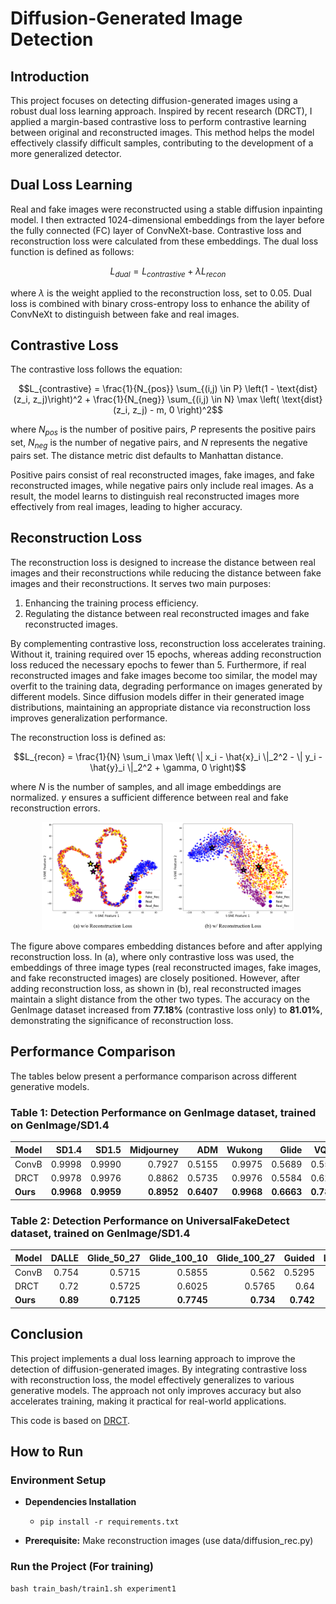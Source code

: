 # Diffusion-Generated Image Detection

## Introduction
This project focuses on detecting diffusion-generated images using a robust dual loss learning approach. Inspired by recent research (DRCT), I applied a margin-based contrastive loss to perform contrastive learning between original and reconstructed images. This method helps the model effectively classify difficult samples, contributing to the development of a more generalized detector.

## Dual Loss Learning
Real and fake images were reconstructed using a stable diffusion inpainting model. I then extracted 1024-dimensional embeddings from the layer before the fully connected (FC) layer of ConvNeXt-base. Contrastive loss and reconstruction loss were calculated from these embeddings. The dual loss function is defined as follows:

```math
L_{dual} = L_{contrastive} + \lambda L_{recon}
```

where $\lambda$ is the weight applied to the reconstruction loss, set to $0.05$. Dual loss is combined with binary cross-entropy loss to enhance the ability of ConvNeXt to distinguish between fake and real images.

## Contrastive Loss
The contrastive loss follows the equation:

```math
L_{contrastive} = \frac{1}{N_{pos}} \sum_{(i,j) \in P} \left(1 - \text{dist}(z_i, z_j)\right)^2 + \frac{1}{N_{neg}} \sum_{(i,j) \in N} \max \left( \text{dist}(z_i, z_j) - m, 0 \right)^2
```

where $N_{pos}$ is the number of positive pairs, $P$ represents the positive pairs set, $N_{neg}$ is the number of negative pairs, and $N$ represents the negative pairs set. The distance metric $\text{dist}$ defaults to Manhattan distance.

Positive pairs consist of real reconstructed images, fake images, and fake reconstructed images, while negative pairs only include real images. As a result, the model learns to distinguish real reconstructed images more effectively from real images, leading to higher accuracy.

## Reconstruction Loss
The reconstruction loss is designed to increase the distance between real images and their reconstructions while reducing the distance between fake images and their reconstructions. It serves two main purposes:
1. Enhancing the training process efficiency.
2. Regulating the distance between real reconstructed images and fake reconstructed images.

By complementing contrastive loss, reconstruction loss accelerates training. Without it, training required over $15$ epochs, whereas adding reconstruction loss reduced the necessary epochs to fewer than $5$. Furthermore, if real reconstructed images and fake images become too similar, the model may overfit to the training data, degrading performance on images generated by different models. Since diffusion models differ in their generated image distributions, maintaining an appropriate distance via reconstruction loss improves generalization performance.

The reconstruction loss is defined as:

```math
L_{recon} = \frac{1}{N} \sum_i \max \left( \| x_i - \hat{x}_i \|_2^2 - \| y_i - \hat{y}_i \|_2^2 + \gamma, 0 \right)
```

where $N$ is the number of samples, and all image embeddings are normalized. $\gamma$ ensures a sufficient difference between real and fake reconstruction errors.

<p align="center"><img src="figures/Figure4.svg" alt="Pipeline" width="80%" /></p>

The figure above compares embedding distances before and after applying reconstruction loss. In (a), where only contrastive loss was used, the embeddings of three image types (real reconstructed images, fake images, and fake reconstructed images) are closely positioned. However, after adding reconstruction loss, as shown in (b), real reconstructed images maintain a slight distance from the other two types. The accuracy on the GenImage dataset increased from **77.18\%** (contrastive loss only) to **81.01\%**, demonstrating the significance of reconstruction loss.

## Performance Comparison

The tables below present a performance comparison across different generative models.

### Table 1: Detection Performance on GenImage dataset, trained on GenImage/SD1.4

| Model  | SD1.4  | SD1.5  | Midjourney | ADM   | Wukong | Glide  | VQDM   | BigGAN  | Average  |
|--------|------:|------:|-----------:|------:|-------:|------:|------:|------:|--------:|
| ConvB  | 0.9998 | 0.9990 | 0.7927  | 0.5155 | 0.9975 | 0.5689 | 0.5584 | 0.4999 | 0.7415  |
| DRCT   | 0.9978 | 0.9976 | 0.8862  | 0.5735 | 0.9976 | 0.5584 | 0.6221 | 0.5409 | 0.7718  |
| **Ours**  | **0.9968** | **0.9959** | **0.8952** | **0.6407** | **0.9968** | **0.6663** | **0.7843** | **0.6372** | **0.8267** |

### Table 2: Detection Performance on UniversalFakeDetect dataset, trained on GenImage/SD1.4

| Model  | DALLE | Glide_50_27 | Glide_100_10 | Glide_100_27 | Guided | LDM_100 | LDM_200_CFG | LDM_200 | Average  |
|--------|------:|------------:|-------------:|-------------:|-------:|--------:|------------:|--------:|--------:|
| ConvB  | 0.754 | 0.5715      | 0.5855       | 0.562        | 0.5295 | 0.9975  | 0.993       | 0.9975  | 0.7488  |
| DRCT   | 0.72  | 0.5725      | 0.6025       | 0.5765       | 0.64   | 0.994   | 0.991       | 0.9935  | 0.7613  |
| **Ours**  | **0.89**  | **0.7125**  | **0.7745**  | **0.734**  | **0.742**  | **0.9855**  | **0.976**  | **0.9845**  | **0.8499**  |




## Conclusion
This project implements a dual loss learning approach to improve the detection of diffusion-generated images. By integrating contrastive loss with reconstruction loss, the model effectively generalizes to various generative models. The approach not only improves accuracy but also accelerates training, making it practical for real-world applications.

This code is based on [DRCT](https://github.com/beibuwandeluori/DRCT.git).


## How to Run

### Environment Setup

- **Dependencies Installation**
  - `pip install -r requirements.txt`

- **Prerequisite:** Make reconstruction images (use data/diffusion_rec.py)
  
### Run the Project (For training)

```
bash train_bash/train1.sh experiment1
```

